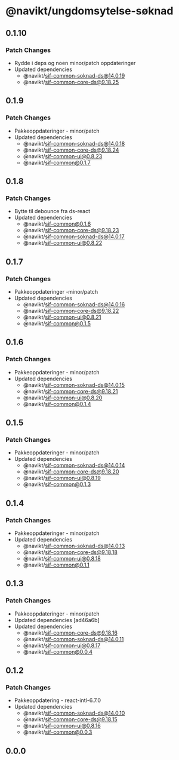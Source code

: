 # @navikt/ungdomsytelse-søknad

## 0.1.10

### Patch Changes

-   Rydde i deps og noen minor/patch oppdateringer
-   Updated dependencies
    -   @navikt/sif-common-soknad-ds@14.0.19
    -   @navikt/sif-common-core-ds@9.18.25

## 0.1.9

### Patch Changes

-   Pakkeoppdateringer - minor/patch
-   Updated dependencies
    -   @navikt/sif-common-soknad-ds@14.0.18
    -   @navikt/sif-common-core-ds@9.18.24
    -   @navikt/sif-common-ui@0.8.23
    -   @navikt/sif-common@0.1.7

## 0.1.8

### Patch Changes

-   Bytte til debounce fra ds-react
-   Updated dependencies
    -   @navikt/sif-common@0.1.6
    -   @navikt/sif-common-core-ds@9.18.23
    -   @navikt/sif-common-soknad-ds@14.0.17
    -   @navikt/sif-common-ui@0.8.22

## 0.1.7

### Patch Changes

-   Pakkeoppdateringer -minor/patch
-   Updated dependencies
    -   @navikt/sif-common-soknad-ds@14.0.16
    -   @navikt/sif-common-core-ds@9.18.22
    -   @navikt/sif-common-ui@0.8.21
    -   @navikt/sif-common@0.1.5

## 0.1.6

### Patch Changes

-   Pakkeoppdateringer - minor/patch
-   Updated dependencies
    -   @navikt/sif-common-soknad-ds@14.0.15
    -   @navikt/sif-common-core-ds@9.18.21
    -   @navikt/sif-common-ui@0.8.20
    -   @navikt/sif-common@0.1.4

## 0.1.5

### Patch Changes

-   Pakkeoppdateringer - minor/patch
-   Updated dependencies
    -   @navikt/sif-common-soknad-ds@14.0.14
    -   @navikt/sif-common-core-ds@9.18.20
    -   @navikt/sif-common-ui@0.8.19
    -   @navikt/sif-common@0.1.3

## 0.1.4

### Patch Changes

-   Pakkeoppdateringer - minor/patch
-   Updated dependencies
    -   @navikt/sif-common-soknad-ds@14.0.13
    -   @navikt/sif-common-core-ds@9.18.18
    -   @navikt/sif-common-ui@0.8.18
    -   @navikt/sif-common@0.1.1

## 0.1.3

### Patch Changes

-   Pakkeoppdateringer - minor/patch
-   Updated dependencies [ad46a6b]
-   Updated dependencies
    -   @navikt/sif-common-core-ds@9.18.16
    -   @navikt/sif-common-soknad-ds@14.0.11
    -   @navikt/sif-common-ui@0.8.17
    -   @navikt/sif-common@0.0.4

## 0.1.2

### Patch Changes

-   Pakkeoppdatering - react-intl-6.7.0
-   Updated dependencies
    -   @navikt/sif-common-soknad-ds@14.0.10
    -   @navikt/sif-common-core-ds@9.18.15
    -   @navikt/sif-common-ui@0.8.16
    -   @navikt/sif-common@0.0.3

## 0.0.0
